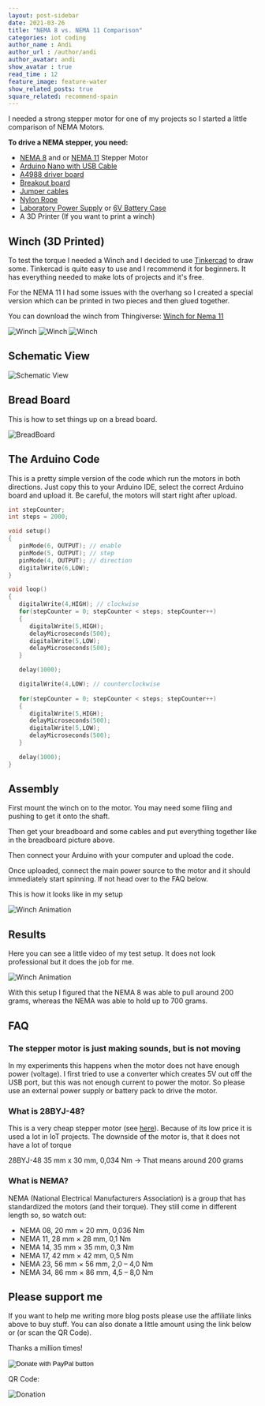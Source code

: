 ```yaml
---
layout: post-sidebar
date: 2021-03-26
title: "NEMA 8 vs. NEMA 11 Comparison"
categories: iot coding
author_name : Andi
author_url : /author/andi
author_avatar: andi
show_avatar : true
read_time : 12
feature_image: feature-water
show_related_posts: true
square_related: recommend-spain
---
```


I needed a strong stepper motor for one of my projects so I started a little comparison of NEMA Motors.

**To drive a NEMA stepper, you need:**

- [NEMA 8](https://amzn.to/3rWgJpy) and or [NEMA 11](https://amzn.to/3csokFZ) Stepper Motor
- [Arduino Nano with USB Cable](https://amzn.to/2OkORxa)
- [A4988 driver board](https://amzn.to/38B3nYn)
- [Breakout board](https://amzn.to/3ldfuzP)
- [Jumper cables](https://amzn.to/3ckzJre)
- [Nylon Rope](https://amzn.to/38C5Gu9)
- [Laboratory Power Supply](https://amzn.to/3tgF5dY) or [6V Battery Case](https://amzn.to/30DG1ga)
- A 3D Printer (If you want to print a winch)

## Winch (3D Printed)

To test the torque I needed a Winch and I decided to use [Tinkercad](https://www.tinkercad.com/) to draw some. Tinkercad is quite easy to use and I recommend it for beginners. It has everything needed to make lots of projects and it's free.

For the NEMA 11 I had some issues with the overhang so I created a special version which can be printed in two pieces and then glued together.

You can download the winch from Thingiverse: [Winch for Nema 11](https://www.thingiverse.com/thing:4792611/files)

![Winch](/assets/2021-02-25-NemaStepperMotors/Nema11Winch1Small.jpg)
![Winch](/assets/2021-02-25-NemaStepperMotors/Nema11Winch2Small.jpg)
![Winch](/assets/2021-02-25-NemaStepperMotors/Nema11Winch3Small.jpg)

## Schematic View

![Schematic View](/assets/2021-02-25-NemaStepperMotors/schema.svg)

## Bread Board

This is how to set things up on a bread board.

![BreadBoard](/assets/2021-02-25-NemaStepperMotors/breadboard.png)

## The Arduino Code

This is a pretty simple version of the code which run the motors in both directions. Just copy this to your Arduino IDE, select the correct Arduino board and upload it. Be careful, the motors will start right after upload.

```c
int stepCounter;
int steps = 2000;

void setup()
{
   pinMode(6, OUTPUT); // enable
   pinMode(5, OUTPUT); // step
   pinMode(4, OUTPUT); // direction
   digitalWrite(6,LOW);
}

void loop()
{
   digitalWrite(4,HIGH); // clockwise
   for(stepCounter = 0; stepCounter < steps; stepCounter++)
   {
      digitalWrite(5,HIGH);
      delayMicroseconds(500);
      digitalWrite(5,LOW);
      delayMicroseconds(500);
   }

   delay(1000);

   digitalWrite(4,LOW); // counterclockwise
   
   for(stepCounter = 0; stepCounter < steps; stepCounter++)
   {
      digitalWrite(5,HIGH);
      delayMicroseconds(500);
      digitalWrite(5,LOW);
      delayMicroseconds(500);
   }

   delay(1000);
}
```

## Assembly

First mount the winch on to the motor. You may need some filing and pushing to get it onto the shaft.

Then get your breadboard and some cables and put everything together like in the breadboard picture above.

Then connect your Arduino with your computer and upload the code.

Once uploaded, connect the main power source to the motor and it should immediately start spinning. If not head over to the FAQ below.

This is how it looks like in my setup

![Winch Animation](/assets/2021-02-25-NemaStepperMotors/Setup.jpg)

## Results

Here you can see a little video of my test setup. It does not look professional but it does the job for me.

![Winch Animation](/assets/2021-02-25-NemaStepperMotors/WinchAnimation.gif)

With this setup I figured that the NEMA 8 was able to pull around 200 grams, whereas the NEMA was able to hold up to 700 grams.

## FAQ

### The stepper motor is just making sounds, but is not moving

In my experiments this happens when the motor does not have enough power (voltage). I first tried to use a converter which creates 5V out off the USB port, but this was not enough current to power the motor. So please use an external power supply or battery pack to drive the motor.

### What is 28BYJ-48?

This is a very cheap stepper motor (see [here](https://amzn.to/3bENSk1)). Because of its low price it is used a lot in IoT projects. The downside of the motor is, that it does not have a lot of torque

28BYJ-48 35 mm x 30 mm, 0,034 Nm -> That means around 200 grams

### What is NEMA?

NEMA (National Electrical Manufacturers Association) is a group that has standardized the motors (and their torque). They still come in different length so, so watch out:

- NEMA 08, 20 mm × 20 mm, 0,036 Nm
- NEMA 11, 28 mm × 28 mm, 0,1 Nm
- NEMA 14, 35 mm × 35 mm, 0,3 Nm
- NEMA 17, 42 mm × 42 mm, 0,5 Nm
- NEMA 23, 56 mm × 56 mm, 2,0 – 4,0 Nm
- NEMA 34, 86 mm × 86 mm, 4,5 – 8,0 Nm

## Please support me

If you want to help me writing more blog posts please use the affiliate links above to buy stuff. You can also donate a little amount using the link below or (or scan the QR Code).

Thanks a million times!

<form action="https://www.paypal.com/donate" method="post" target="_top">
<input type="hidden" name="hosted_button_id" value="RT2TB3FZGGFMQ" />
<input type="image" src="https://www.paypalobjects.com/en_US/DK/i/btn/btn_donateCC_LG.gif" border="0" name="submit" title="PayPal - The safer, easier way to pay online!" alt="Donate with PayPal button" />
<img alt="" border="0" src="https://www.paypal.com/en_DE/i/scr/pixel.gif" width="1" height="1" />
</form>

QR Code:

![Donation](/assets/Donation.png)